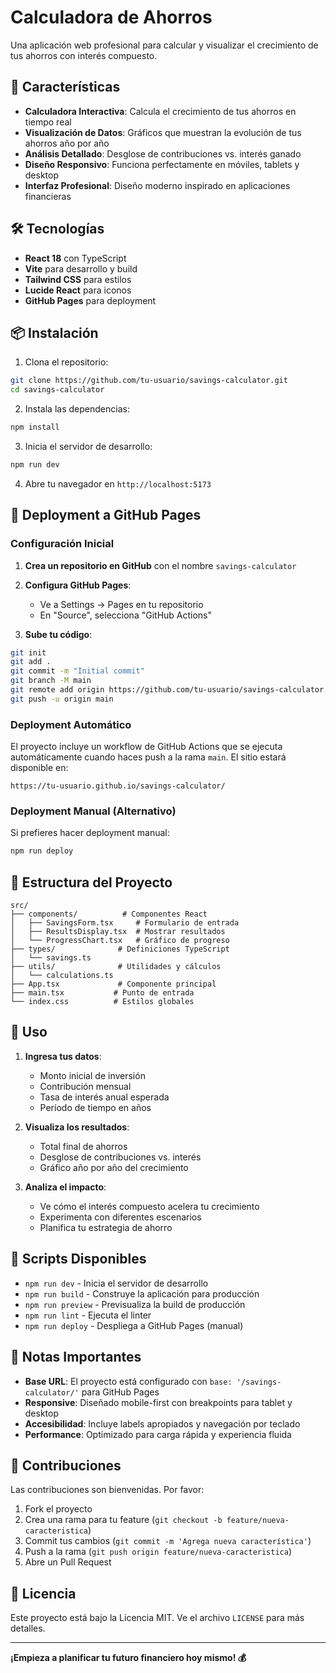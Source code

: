 # Calculadora de Ahorros

Una aplicación web profesional para calcular y visualizar el crecimiento de tus ahorros con interés compuesto.

## 🚀 Características

- **Calculadora Interactiva**: Calcula el crecimiento de tus ahorros en tiempo real
- **Visualización de Datos**: Gráficos que muestran la evolución de tus ahorros año por año
- **Análisis Detallado**: Desglose de contribuciones vs. interés ganado
- **Diseño Responsivo**: Funciona perfectamente en móviles, tablets y desktop
- **Interfaz Profesional**: Diseño moderno inspirado en aplicaciones financieras

## 🛠️ Tecnologías

- **React 18** con TypeScript
- **Vite** para desarrollo y build
- **Tailwind CSS** para estilos
- **Lucide React** para iconos
- **GitHub Pages** para deployment

## 📦 Instalación

1. Clona el repositorio:
```bash
git clone https://github.com/tu-usuario/savings-calculator.git
cd savings-calculator
```

2. Instala las dependencias:
```bash
npm install
```

3. Inicia el servidor de desarrollo:
```bash
npm run dev
```

4. Abre tu navegador en `http://localhost:5173`

## 🚀 Deployment a GitHub Pages

### Configuración Inicial

1. **Crea un repositorio en GitHub** con el nombre `savings-calculator`

2. **Configura GitHub Pages**:
   - Ve a Settings → Pages en tu repositorio
   - En "Source", selecciona "GitHub Actions"

3. **Sube tu código**:
```bash
git init
git add .
git commit -m "Initial commit"
git branch -M main
git remote add origin https://github.com/tu-usuario/savings-calculator.git
git push -u origin main
```

### Deployment Automático

El proyecto incluye un workflow de GitHub Actions que se ejecuta automáticamente cuando haces push a la rama `main`. El sitio estará disponible en:

```
https://tu-usuario.github.io/savings-calculator/
```

### Deployment Manual (Alternativo)

Si prefieres hacer deployment manual:

```bash
npm run deploy
```

## 📁 Estructura del Proyecto

```
src/
├── components/          # Componentes React
│   ├── SavingsForm.tsx     # Formulario de entrada
│   ├── ResultsDisplay.tsx  # Mostrar resultados
│   └── ProgressChart.tsx   # Gráfico de progreso
├── types/              # Definiciones TypeScript
│   └── savings.ts
├── utils/              # Utilidades y cálculos
│   └── calculations.ts
├── App.tsx             # Componente principal
├── main.tsx           # Punto de entrada
└── index.css          # Estilos globales
```

## 🎯 Uso

1. **Ingresa tus datos**:
   - Monto inicial de inversión
   - Contribución mensual
   - Tasa de interés anual esperada
   - Período de tiempo en años

2. **Visualiza los resultados**:
   - Total final de ahorros
   - Desglose de contribuciones vs. interés
   - Gráfico año por año del crecimiento

3. **Analiza el impacto**:
   - Ve cómo el interés compuesto acelera tu crecimiento
   - Experimenta con diferentes escenarios
   - Planifica tu estrategia de ahorro

## 🔧 Scripts Disponibles

- `npm run dev` - Inicia el servidor de desarrollo
- `npm run build` - Construye la aplicación para producción
- `npm run preview` - Previsualiza la build de producción
- `npm run lint` - Ejecuta el linter
- `npm run deploy` - Despliega a GitHub Pages (manual)

## 📝 Notas Importantes

- **Base URL**: El proyecto está configurado con `base: '/savings-calculator/'` para GitHub Pages
- **Responsive**: Diseñado mobile-first con breakpoints para tablet y desktop
- **Accesibilidad**: Incluye labels apropiados y navegación por teclado
- **Performance**: Optimizado para carga rápida y experiencia fluida

## 🤝 Contribuciones

Las contribuciones son bienvenidas. Por favor:

1. Fork el proyecto
2. Crea una rama para tu feature (`git checkout -b feature/nueva-caracteristica`)
3. Commit tus cambios (`git commit -m 'Agrega nueva característica'`)
4. Push a la rama (`git push origin feature/nueva-caracteristica`)
5. Abre un Pull Request

## 📄 Licencia

Este proyecto está bajo la Licencia MIT. Ve el archivo `LICENSE` para más detalles.

---

**¡Empieza a planificar tu futuro financiero hoy mismo! 💰**